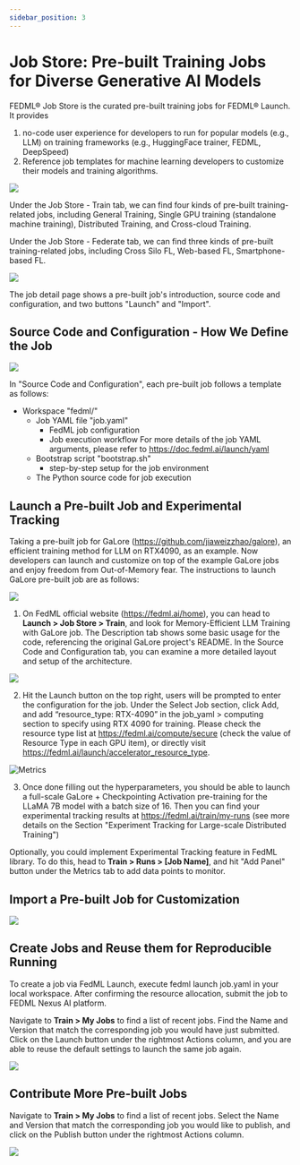 ```yaml
---
sidebar_position: 3
---
```

# Job Store: Pre-built Training Jobs for Diverse Generative AI Models


FEDML® Job Store is the curated pre-built training jobs for FEDML® Launch. It provides
1. no-code user experience for developers to run for popular models (e.g., LLM) on training frameworks (e.g., HuggingFace trainer, FEDML, DeepSpeed)
2. Reference job templates for machine learning developers to customize their models and training algorithms. 

![ ](static/image/job_store/1-model_card.png)

Under the Job Store - Train tab, we can find four kinds of pre-built training-related jobs, including General Training, Single GPU training (standalone machine training), Distributed Training, and Cross-cloud Training. 

Under the Job Store - Federate tab, we can find three kinds of pre-built training-related jobs, including Cross Silo FL, Web-based FL, Smartphone-based FL. 

![ ](static/image/job_store/2_job_description.png)

The job detail page shows a pre-built job's introduction, source code and configuration, and two buttons "Launch" and "Import".

## Source Code and Configuration - How We Define the Job
![ ](static/image/job_store/3_job_source_code.png)

In "Source Code and Configuration", each pre-built job follows a template as follows:
- Workspace "fedml/"
  - Job YAML file "job.yaml"
    - FedML job configuration
    - Job execution workflow 
    For more details of the job YAML arguments, please refer to https://doc.fedml.ai/launch/yaml 
  - Bootstrap script "bootstrap.sh"
    - step-by-step setup for the job environment
  - The Python source code for job execution

## Launch a Pre-built Job and Experimental Tracking

Taking a pre-built job for GaLore (https://github.com/jiaweizzhao/galore), an efficient training method for LLM on RTX4090, as an example. Now developers can launch and customize on top of the example GaLore jobs and enjoy freedom from Out-of-Memory fear.
The instructions to launch GaLore pre-built job are as follows:

![ ](static/image/job_store/4_galore.png)

1. On FedML official website (https://fedml.ai/home), you can head to **Launch > Job Store > Train**, and look for Memory-Efficient LLM Training with GaLore job. The Description tab shows some basic usage for the code, referencing the original GaLore project's README. In the Source Code and Configuration tab, you can examine a more detailed layout and setup of the architecture.

![ ](static/image/job_store/5_create_run.png)

2. Hit the Launch button on the top right, users will be prompted to enter the configuration for the job. Under the Select Job section, click Add, and add “resource_type: RTX-4090”  in the job_yaml > computing section to specify using RTX 4090 for training. Please check the resource type list at https://fedml.ai/compute/secure (check the value of Resource Type in each GPU item), or directly visit https://fedml.ai/launch/accelerator_resource_type.


![Metrics](static/image/job_store/6_metrics.png)

3. Once done filling out the hyperparameters, you should be able to launch a full-scale GaLore + Checkpointing Activation pre-training for the LLaMA 7B model with a batch size of 16. Then you can find your experimental tracking results at https://fedml.ai/train/my-runs (see more details on the Section "Experiment Tracking for Large-scale Distributed Training")

Optionally, you could implement Experimental Tracking feature in FedML library. To do this, head to **Train > Runs > [Job Name]**, and hit "Add Panel" button under the Metrics tab to add data points to monitor. 

## Import a Pre-built Job for Customization

![ ](static/image/job_store/7_create_model.png)

## Create Jobs and Reuse them for Reproducible Running

To create a job via FedML Launch, execute fedml launch job.yaml in your local workspace. After confirming the resource allocation, submit the job to FEDML Nexus AI platform.

Navigate to **Train > My Jobs** to find a list of recent jobs. Find the Name and Version that match the corresponding job you would have just submitted. Click on the Launch button under the rightmost Actions column, and you are able to reuse the default settings to launch the same job again.

![ ](static/image/job_store/8_my_jobs.png)

## Contribute More Pre-built Jobs

Navigate to **Train > My Jobs** to find a list of recent jobs. Select the Name and Version that match the corresponding job you would like to publish, and click on the Publish button under the rightmost Actions column. 

![ ](static/image/job_store/9_publish_jobs.png)


